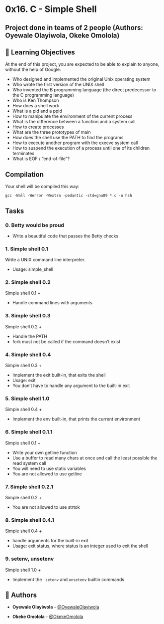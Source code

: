 # 0x16. C - Simple Shell
## Project done in teams of 2 people (Authors: Oyewale Olayiwola, Okeke Omolola)
## :open_book: Learning Objectives
At the end of this project, you are expected to be able to explain to anyone, without the help of Google:
* Who designed and implemented the original Unix operating system
* Who wrote the first version of the UNIX shell
* Who invented the B programming language (the direct predecessor to the C programming language)
* Who is Ken Thompson
* How does a shell work
* What is a pid and a ppid
* How to manipulate the environment of the current process
* What is the difference between a function and a system call
* How to create processes
* What are the three prototypes of main
* How does the shell use the PATH to find the programs
* How to execute another program with the execve system call
* How to suspend the execution of a process until one of its children terminates
* What is EOF / “end-of-file”?
## Compilation
Your shell will be compiled this way:
```
gcc -Wall -Werror -Wextra -pedantic -std=gnu89 *.c -o hsh
```
## Tasks
### 0. Betty would be proud
* Write a beautiful code that passes the Betty checks
### 1. Simple shell 0.1
Write a UNIX command line interpreter.
* Usage: simple_shell
### 2. Simple shell 0.2
Simple shell 0.1 +
* Handle command lines with arguments
### 3. Simple shell 0.3
Simple shell 0.2 +
* Handle the PATH
* fork must not be called if the command doesn’t exist
### 4. Simple shell 0.4
Simple shell 0.3 +
* Implement the exit built-in, that exits the shell
* Usage: exit
* You don’t have to handle any argument to the built-in exit
### 5. Simple shell 1.0
Simple shell 0.4 +
* Implement the env built-in, that prints the current environment
### 6. Simple shell 0.1.1
Simple shell 0.1 +
* Write your own getline function
* Use a buffer to read many chars at once and call the least possible the read system call
* You will need to use static variables
* You are not allowed to use getline
### 7. Simple shell 0.2.1
Simple shell 0.2 +
* You are not allowed to use strtok
### 8. Simple shell 0.4.1
Simple shell 0.4 +
* handle arguments for the built-in exit
* Usage: exit status, where status is an integer used to exit the shell
### 9. setenv, unsetenv
Simple shell 1.0 +
* Implement the ``` setenv```  and ``` unsetenv ``` builtin commands

## :green_book: Authors

* **Oyewale Olayiwola** - [@OyewaleOlayiwola](https://github.com/olayiwolaA/simple_shell)

* **Okeke Omolola** - [@OkekeOmolola](https://github.com/Montego-arch)

